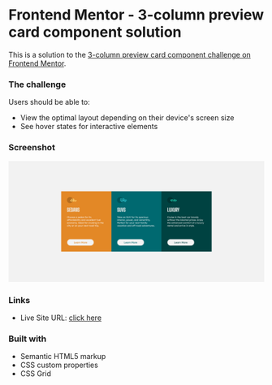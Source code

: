 # Frontend Mentor - 3-column preview card component solution

This is a solution to the [3-column preview card component challenge on Frontend Mentor](https://www.frontendmentor.io/challenges/3column-preview-card-component-pH92eAR2-).

### The challenge

Users should be able to:

- View the optimal layout depending on their device's screen size
- See hover states for interactive elements

### Screenshot

![screenshot](images/screenshot.png)


### Links

- Live Site URL: [click here](https://chirag-bishnoi.github.io/3-column-preview-card/)


### Built with

- Semantic HTML5 markup
- CSS custom properties
- CSS Grid
